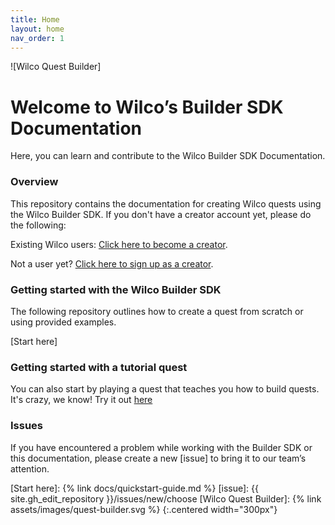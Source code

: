 ```yaml
---
title: Home
layout: home
nav_order: 1
---
```


![Wilco Quest Builder]

# Welcome to Wilco’s Builder SDK Documentation

Here, you can learn and contribute to the Wilco Builder SDK Documentation.

### **Overview**
This repository contains the documentation for creating Wilco quests using the Wilco Builder SDK. If you don't have a creator account yet, please do the following:

Existing Wilco users: [Click here to become a creator](https://app.wilco.gg/quest-builder).

Not a user yet? [Click here to sign up as a creator](https://www.trywilco.com/quest-builder).

### **Getting started with the Wilco Builder SDK**
The following repository outlines how to create a quest from scratch or using provided examples.

[Start here]

### **Getting started with a tutorial quest**
You can also start by playing a quest that teaches you how to build quests. It's crazy, we know!
Try it out [here](https://app.wilco.gg/guest?directQuestId=build_your_first_quest)

### **Issues**
If you have encountered a problem while working with the Builder SDK or this documentation, please create a new [issue] to bring it to our team’s attention. 

[Start here]: {% link docs/quickstart-guide.md %}
[issue]: {{ site.gh_edit_repository }}/issues/new/choose
[Wilco Quest Builder]: {% link assets/images/quest-builder.svg %}
{:.centered width="300px"}
